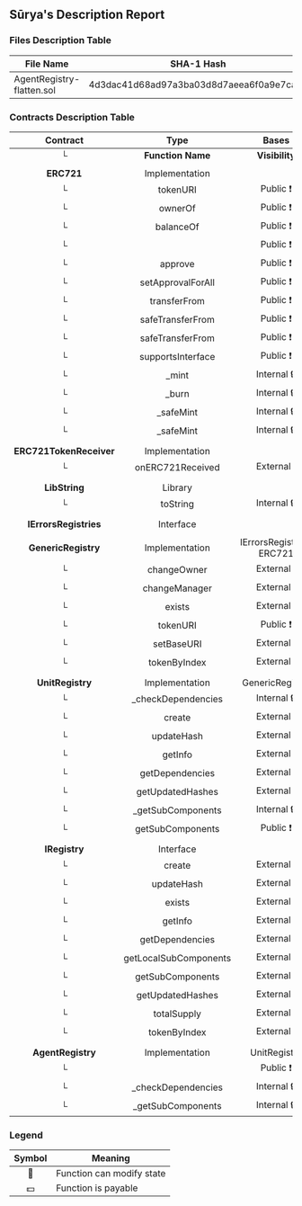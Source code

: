 ## Sūrya's Description Report

### Files Description Table


|  File Name  |  SHA-1 Hash  |
|-------------|--------------|
| AgentRegistry-flatten.sol | 4d3dac41d68ad97a3ba03d8d7aeea6f0a9e7ca9e |


### Contracts Description Table


|  Contract  |         Type        |       Bases      |                  |                 |
|:----------:|:-------------------:|:----------------:|:----------------:|:---------------:|
|     └      |  **Function Name**  |  **Visibility**  |  **Mutability**  |  **Modifiers**  |
||||||
| **ERC721** | Implementation |  |||
| └ | tokenURI | Public ❗️ |   |NO❗️ |
| └ | ownerOf | Public ❗️ |   |NO❗️ |
| └ | balanceOf | Public ❗️ |   |NO❗️ |
| └ | <Constructor> | Public ❗️ | 🛑  |NO❗️ |
| └ | approve | Public ❗️ | 🛑  |NO❗️ |
| └ | setApprovalForAll | Public ❗️ | 🛑  |NO❗️ |
| └ | transferFrom | Public ❗️ | 🛑  |NO❗️ |
| └ | safeTransferFrom | Public ❗️ | 🛑  |NO❗️ |
| └ | safeTransferFrom | Public ❗️ | 🛑  |NO❗️ |
| └ | supportsInterface | Public ❗️ |   |NO❗️ |
| └ | _mint | Internal 🔒 | 🛑  | |
| └ | _burn | Internal 🔒 | 🛑  | |
| └ | _safeMint | Internal 🔒 | 🛑  | |
| └ | _safeMint | Internal 🔒 | 🛑  | |
||||||
| **ERC721TokenReceiver** | Implementation |  |||
| └ | onERC721Received | External ❗️ | 🛑  |NO❗️ |
||||||
| **LibString** | Library |  |||
| └ | toString | Internal 🔒 |   | |
||||||
| **IErrorsRegistries** | Interface |  |||
||||||
| **GenericRegistry** | Implementation | IErrorsRegistries, ERC721 |||
| └ | changeOwner | External ❗️ | 🛑  |NO❗️ |
| └ | changeManager | External ❗️ | 🛑  |NO❗️ |
| └ | exists | External ❗️ |   |NO❗️ |
| └ | tokenURI | Public ❗️ |   |NO❗️ |
| └ | setBaseURI | External ❗️ | 🛑  |NO❗️ |
| └ | tokenByIndex | External ❗️ |   |NO❗️ |
||||||
| **UnitRegistry** | Implementation | GenericRegistry |||
| └ | _checkDependencies | Internal 🔒 | 🛑  | |
| └ | create | External ❗️ | 🛑  |NO❗️ |
| └ | updateHash | External ❗️ | 🛑  |NO❗️ |
| └ | getInfo | External ❗️ |   |NO❗️ |
| └ | getDependencies | External ❗️ |   |NO❗️ |
| └ | getUpdatedHashes | External ❗️ |   |NO❗️ |
| └ | _getSubComponents | Internal 🔒 |   | |
| └ | getSubComponents | Public ❗️ |   |NO❗️ |
||||||
| **IRegistry** | Interface |  |||
| └ | create | External ❗️ | 🛑  |NO❗️ |
| └ | updateHash | External ❗️ | 🛑  |NO❗️ |
| └ | exists | External ❗️ |   |NO❗️ |
| └ | getInfo | External ❗️ |   |NO❗️ |
| └ | getDependencies | External ❗️ |   |NO❗️ |
| └ | getLocalSubComponents | External ❗️ |   |NO❗️ |
| └ | getSubComponents | External ❗️ |   |NO❗️ |
| └ | getUpdatedHashes | External ❗️ |   |NO❗️ |
| └ | totalSupply | External ❗️ |   |NO❗️ |
| └ | tokenByIndex | External ❗️ |   |NO❗️ |
||||||
| **AgentRegistry** | Implementation | UnitRegistry |||
| └ | <Constructor> | Public ❗️ | 🛑  | ERC721 |
| └ | _checkDependencies | Internal 🔒 | 🛑  | |
| └ | _getSubComponents | Internal 🔒 |   | |


### Legend

|  Symbol  |  Meaning  |
|:--------:|-----------|
|    🛑    | Function can modify state |
|    💵    | Function is payable |
